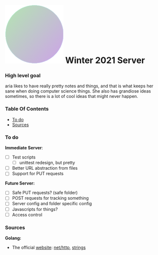 # ![favicon.png](favicon.png) Winter 2021 Server

### High level goal

aria likes to have really pretty notes and things, and that is what keeps her sane when doing computer science things. She also has grandiose ideas sometimes, so there is a lot of cool ideas that might never happen.

### Table Of Contents

- [To do](#To-do)
- [Sources](#Sources)


### To do

**Immediate Server**:
- [ ] Test scripts
	- [ ] unittest redesign, but pretty
- [ ] Better URL abstraction from files
- [ ] Support for PUT requests

**Future Server:**
- [ ] Safe PUT requests? (safe folder)
- [ ] POST requests for tracking something
- [ ] Server config and folder specific config
- [ ] Javascripts for things?
- [ ] Access control

### Sources

**Golang:**
- The official [website](https://golang.org): [net/http](https://golang.org/pkg/net/http/), [strings](https://golang.org/pkg/strings/)
